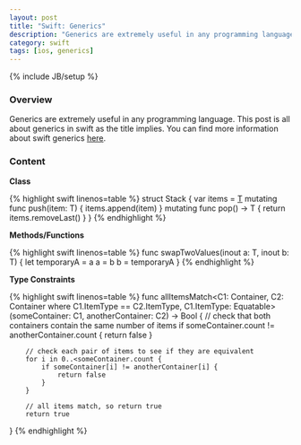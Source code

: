 ```yaml
---
layout: post
title: "Swift: Generics"
description: "Generics are extremely useful in any programming language. This post is all about generics in swift as the title implies. You can find more information about swift generics [here](https://developer.apple.com/library/ios/documentation/Swift/Conceptual/Swift_Programming_Language/Generics.html#//apple_ref/doc/uid/TP40014097-CH26-ID179)."
category: swift
tags: [ios, generics]
---
```

{% include JB/setup %}

<!-- Overview -->
<h3>Overview</h3>

Generics are extremely useful in any programming language. This post is all about generics in swift as the title implies. You can find more information about swift generics [here](https://developer.apple.com/library/ios/documentation/Swift/Conceptual/Swift_Programming_Language/Generics.html#//apple_ref/doc/uid/TP40014097-CH26-ID179).


<!-- Content -->
<h3>Content</h3>

**Class**

<!-- Code _______________________________________-->
{% highlight swift linenos=table  %}
struct Stack<T> {
    var items = [T]()
    mutating func push(item: T) {
        items.append(item)
    }
    mutating func pop() -> T {
        return items.removeLast()
    }
}
{% endhighlight %}
<!-- /Code ^^^^^^^^^^^^^^^^^^^^^^^^^^^^^^^^^^^^^^-->


**Methods/Functions**

<!-- Code _______________________________________-->
{% highlight swift linenos=table  %}
func swapTwoValues<T>(inout a: T, inout b: T) {
    let temporaryA = a
    a = b
    b = temporaryA
}
{% endhighlight %}
<!-- /Code ^^^^^^^^^^^^^^^^^^^^^^^^^^^^^^^^^^^^^^-->


**Type Constraints**

<!-- Code _______________________________________-->
{% highlight swift linenos=table  %}
func allItemsMatch<C1: Container, C2: Container 
    where C1.ItemType == C2.ItemType, C1.ItemType: Equatable>
    (someContainer: C1, anotherContainer: C2) -> Bool {
        // check that both containers contain the same number of items
        if someContainer.count != anotherContainer.count {
            return false
        }
        
        // check each pair of items to see if they are equivalent
        for i in 0..<someContainer.count {
            if someContainer[i] != anotherContainer[i] {
                return false
            }
        }
        
        // all items match, so return true
        return true
}
{% endhighlight %}
<!-- /Code ^^^^^^^^^^^^^^^^^^^^^^^^^^^^^^^^^^^^^^-->
